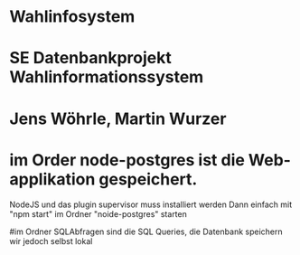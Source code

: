 # Wahlinfosystem
# SE Datenbankprojekt Wahlinformationssystem
# Jens Wöhrle, Martin Wurzer


# im Order node-postgres ist die Web-applikation gespeichert.
NodeJS und das plugin supervisor muss installiert werden
Dann einfach mit "npm start" im Ordner "noide-postgres" starten

#im Ordner SQLAbfragen sind die SQL Queries, die Datenbank speichern wir jedoch selbst lokal

